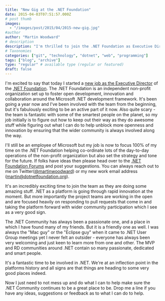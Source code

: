 ```yaml
---
title: "New Gig at the .NET Foundation"
date: 2015-04-03T07:51:57.000Z
# post thumb
images:
  - "/images/post/2015/04/2015-new-gig.jpg"
#author
author: "Martin Woodward"
# description
description: "I'm thrilled to join the .NET Foundation as Executive Director, fostering innovation and collaboration in the vibrant .NET community."
# Taxonomies
categories: ["git", "technology", "dotnet", "web", "programming"]
tags: ["blog", "archive"]
type: "regular" # available type (regular or featured)
draft: false
---
```

I'm excited to say that today I started a [new job as the Executive Director](http://www.dotnetfoundation.org/blog/net-foundation-welcomes-executive-director-martin-woodward) of the [.NET Foundation](http://dotnetfoundation.org).  The .NET Foundation is an independent non-profit organization set up to foster open development, innovation and collaboration around the Microsoft .NET development framework. It's been going a year now and I've been involved with the team from the beginning, but it's fabulously exciting to be an active part of it now. Also quite scary - the team is fantastic with some of the smartest people on the planet, so my job initially is to figure out how to keep out their way as they do awesome stuff while figuring out what I can do to help unblock more openness and innovation by ensuring that the wider community is always involved along the way.

I'll still be an employee of Microsoft but my job is now to focus 100% of my time on the .NET Foundation helping co-ordinate lots of the day-to-day operations of the non-profit organization but also set the strategy and tone for the future. If folks have ideas then please head over to the [.NET Foundation Forums](http://forums.dotnetfoundation.org/) and post your suggestions. You can always reach out to me on Twitter([@martinwoodward](http://twitter.com/martinwoodward)) or my new work email address ([martin@dotnetfoundation.org](mailto:martin@dotnetfoundation.org)).

It's an incredibly exciting time to join the team as they are doing some amazing stuff. .NET as a platform is going through rapid innovation at the moment. But more importantly the project teams are working in the open and are focused heavily on responding to pull requests that come in and taking the platform forward with wider community participation which I see as a very good sign.

The .NET Community has always been a passionate one, and a place in which I have found many of my friends. But it is a friendly one as well. I was always the "Mac guy" or the "Eclipse guy" when it came to .NET User Group meetings yet I never felt an outsider - everyone has always been very welcoming and just keen to learn more from one and other.  The MVP and RD communities around .NET contain so many passionate, dedicated and smart people.

It's a fantastic time to be involved in .NET. We're at an inflection point in the platforms history and all signs are that things are heading to some very good places indeed.

Now I just need to not mess up and do what I can to help make sure the .NET Community continues to be a great place to be. Drop me a line if you have any ideas, suggestions or feedback as to what I can do to help.
